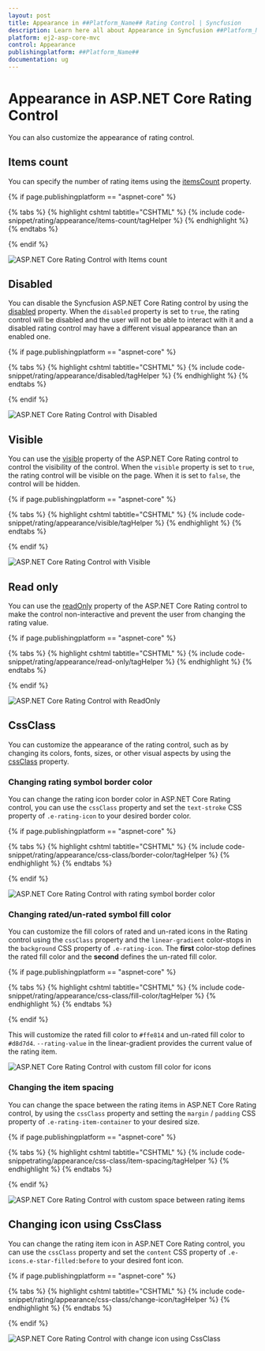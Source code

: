 ```yaml
---
layout: post
title: Appearance in ##Platform_Name## Rating Control | Syncfusion
description: Learn here all about Appearance in Syncfusion ##Platform_Name## Rating control of Syncfusion Essential JS 2 and more.
platform: ej2-asp-core-mvc
control: Appearance
publishingplatform: ##Platform_Name##
documentation: ug
---
```


# Appearance in ASP.NET Core Rating Control

You can also customize the appearance of rating control.

## Items count

You can specify the number of rating items using the [itemsCount](https://help.syncfusion.com/cr/aspnetcore-js2/Syncfusion.EJ2.Inputs.Rating.html#Syncfusion_EJ2_Inputs_Rating_ItemsCount) property.

{% if page.publishingplatform == "aspnet-core" %}

{% tabs %}
{% highlight cshtml tabtitle="CSHTML" %}
{% include code-snippet/rating/appearance/items-count/tagHelper %}
{% endhighlight %}
{% endtabs %}

{% endif %}

![ASP.NET Core Rating Control with Items count](images/rating-items-count.png)

## Disabled

You can disable the Syncfusion ASP.NET Core Rating control by using the [disabled](https://help.syncfusion.com/cr/aspnetcore-js2/Syncfusion.EJ2.Inputs.Rating.html#Syncfusion_EJ2_Inputs_Rating_Disabled) property. When the `disabled` property is set to `true`, the rating control will be disabled and the user will not be able to interact with it and a disabled rating control may have a different visual appearance than an enabled one.

{% if page.publishingplatform == "aspnet-core" %}

{% tabs %}
{% highlight cshtml tabtitle="CSHTML" %}
{% include code-snippet/rating/appearance/disabled/tagHelper %}
{% endhighlight %}
{% endtabs %}

{% endif %}

![ASP.NET Core Rating Control with Disabled](images/rating-disabled.png)

## Visible

You can use the [visible](https://help.syncfusion.com/cr/aspnetcore-js2/Syncfusion.EJ2.Inputs.Rating.html#Syncfusion_EJ2_Inputs_Rating_Visible) property of the ASP.NET Core Rating control to control the visibility of the control. When the `visible` property is set to `true`, the rating control will be visible on the page. When it is set to `false`, the control will be hidden.

{% if page.publishingplatform == "aspnet-core" %}

{% tabs %}
{% highlight cshtml tabtitle="CSHTML" %}
{% include code-snippet/rating/appearance/visible/tagHelper %}
{% endhighlight %}
{% endtabs %}

{% endif %}

![ASP.NET Core Rating Control with Visible](images/rating-full-precision.png)

## Read only

You can use the [readOnly](https://help.syncfusion.com/cr/aspnetcore-js2/Syncfusion.EJ2.Inputs.Rating.html#Syncfusion_EJ2_Inputs_Rating_ReadOnly) property of the ASP.NET Core Rating control to make the control non-interactive and prevent the user from changing the rating value.

{% if page.publishingplatform == "aspnet-core" %}

{% tabs %}
{% highlight cshtml tabtitle="CSHTML" %}
{% include code-snippet/rating/appearance/read-only/tagHelper %}
{% endhighlight %}
{% endtabs %}

{% endif %}

![ASP.NET Core Rating Control with ReadOnly](images/rating-full-precision.png)

## CssClass

You can customize the appearance of the rating control, such as by changing its colors, fonts, sizes, or other visual aspects by using the [cssClass](https://help.syncfusion.com/cr/aspnetcore-js2/Syncfusion.EJ2.Inputs.Rating.html#Syncfusion_EJ2_Inputs_Rating_CssClass) property. 

### Changing rating symbol border color

You can change the rating icon border color in ASP.NET Core Rating control, you can use the `cssClass` property and set the `text-stroke` CSS property of `.e-rating-icon` to your desired border color.

{% if page.publishingplatform == "aspnet-core" %}

{% tabs %}
{% highlight cshtml tabtitle="CSHTML" %}
{% include code-snippet/rating/appearance/css-class/border-color/tagHelper %}
{% endhighlight %}
{% endtabs %}

{% endif %}

![ASP.NET Core Rating Control with rating symbol border color](images/rating-border-color.png)

### Changing rated/un-rated symbol fill color 

You can customize the fill colors of rated and un-rated icons in the Rating control using the `cssClass` property and the `linear-gradient` color-stops in the `background` CSS property of `.e-rating-icon`. The **first** color-stop defines the rated fill color and the **second** defines the un-rated fill color.

{% if page.publishingplatform == "aspnet-core" %}

{% tabs %}
{% highlight cshtml tabtitle="CSHTML" %}
{% include code-snippet/rating/appearance/css-class/fill-color/tagHelper %}
{% endhighlight %}
{% endtabs %}

{% endif %}

This will customize the rated fill color to `#ffe814` and un-rated fill color to `#d8d7d4`. `--rating-value` in the linear-gradient provides the current value of the rating item.

![ASP.NET Core Rating Control with custom fill color for icons](images/rating-fill-color.png)

### Changing the item spacing

You can change the space between the rating items in ASP.NET Core Rating control, by using the `cssClass` property and setting the `margin` / `padding` CSS property of `.e-rating-item-container` to your desired size. 

{% if page.publishingplatform == "aspnet-core" %}

{% tabs %}
{% highlight cshtml tabtitle="CSHTML" %}
{% include code-snippetrating/appearance/css-class/item-spacing/tagHelper %}
{% endhighlight %}
{% endtabs %}

{% endif %}

![ASP.NET Core Rating Control with custom space between rating items](images/rating-custom-space.png)

## Changing icon using CssClass

You can change the rating item icon in ASP.NET Core Rating control, you can use the `cssClass` property and set the `content` CSS property of `.e-icons.e-star-filled:before` to your desired font icon.

{% if page.publishingplatform == "aspnet-core" %}

{% tabs %}
{% highlight cshtml tabtitle="CSHTML" %}
{% include code-snippet/rating/appearance/css-class/change-icon/tagHelper %}
{% endhighlight %}
{% endtabs %}

{% endif %}

![ASP.NET Core Rating Control with change icon using CssClass](images/rating-cssclass-icon.png)